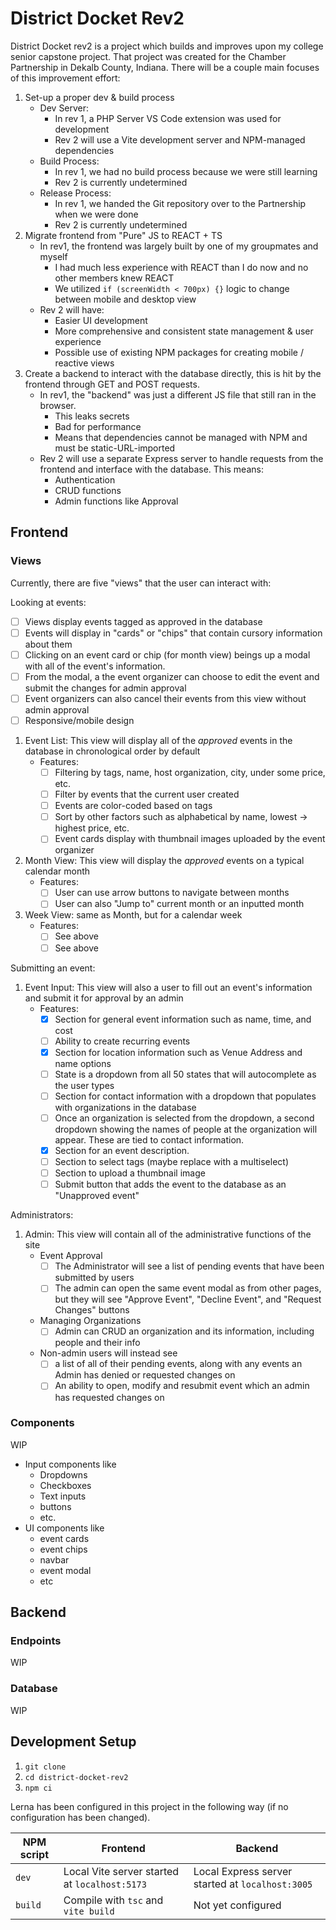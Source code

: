# District Docket Rev2

District Docket rev2 is a project which builds and improves upon my college senior capstone project. That project was created for the Chamber Partnership in Dekalb County, Indiana. There will be a couple main focuses of this improvement effort:

1. Set-up a proper dev & build process
    - Dev Server:
        - In rev 1, a PHP Server VS Code extension was used for development
        - Rev 2 will use a Vite development server and NPM-managed dependencies
    - Build Process:
        - In rev 1, we had no build process because we were still learning
        - Rev 2 is currently undetermined
    - Release Process:
        - In rev 1, we handed the Git repository over to the Partnership when we were done
        - Rev 2 is currently undetermined
1. Migrate frontend from "Pure" JS to REACT + TS
    - In rev1, the frontend was largely built by one of my groupmates and myself
        - I had much less experience with REACT than I do now and no other members knew REACT
        - We utilized `if (screenWidth < 700px) {}` logic to change between mobile and desktop view
    - Rev 2 will have:
        - Easier UI development
        - More comprehensive and consistent state management & user experience
        - Possible use of existing NPM packages for creating mobile / reactive views
1. Create a backend to interact with the database directly, this is hit by the frontend through GET and POST requests.
    - In rev1, the "backend" was just a different JS file that still ran in the browser.
        - This leaks secrets
        - Bad for performance
        - Means that dependencies cannot be managed with NPM and must be static-URL-imported
   - Rev 2 will use a separate Express server to handle requests from the frontend and interface with the database. This means:
        - Authentication
        - CRUD functions
        - Admin functions like Approval

## Frontend

### Views

Currently, there are five "views" that the user can interact with:

Looking at events:

- [ ] Views display events tagged as approved in the database
- [ ] Events will display in "cards" or "chips" that contain cursory information about them
- [ ] Clicking on an event card or chip (for month view) beings up a modal with all of the event's information.
- [ ] From the modal, a the event organizer can choose to edit the event and submit the changes for admin approval
- [ ] Event organizers can also cancel their events from this view without admin approval
- [ ] Responsive/mobile design

1. Event List: This view will display all of the *approved* events in the database in chronological order by default
    - Features:
        - [ ] Filtering by tags, name, host organization, city, under some price, etc.
        - [ ] Filter by events that the current user created
        - [ ] Events are color-coded based on tags
        - [ ] Sort by other factors such as alphabetical by name, lowest -> highest price, etc.
        - [ ] Event cards display with thumbnail images uploaded by the event organizer
1. Month View: This view will display the *approved* events on a typical calendar month
    - Features:
        - [ ] User can use arrow buttons to navigate between months
        - [ ] User can also "Jump to" current month or an inputted month
1. Week View: same as Month, but for a calendar week
    - Features:
        - [ ] See above
        - [ ] See above

Submitting an event:

1. Event Input: This view will also a user to fill out an event's information and submit it for approval by an admin
    - Features:
        - [x] Section for general event information such as name, time, and cost
        - [ ] Ability to create recurring events
        - [x] Section for location information such as Venue Address and name options
        - [ ] State is a dropdown from all 50 states that will autocomplete as the user types
        - [ ] Section for contact information with a dropdown that populates with organizations in the database
        - [ ] Once an organization is selected from the dropdown, a second dropdown showing the names of people at the organization will appear. These are tied to contact information.
        - [x] Section for an event description.
        - [ ] Section to select tags (maybe replace with a multiselect)
        - [ ] Section to upload a thumbnail image
        - [ ] Submit button that adds the event to the database as an "Unapproved event"

Administrators:

1. Admin: This view will contain all of the administrative functions of the site
    - Event Approval
        - [ ] The Administrator will see a list of pending events that have been submitted by users
        - [ ] The admin can open the same event modal as from other pages, but they will see "Approve Event", "Decline Event", and "Request Changes" buttons
    - Managing Organizations
        - [ ] Admin can CRUD an organization and its information, including people and their info
    -  Non-admin users will instead see
        - [ ] a list of all of their pending events, along with any events an Admin has denied or requested changes on
        - [ ] An ability to open, modify and resubmit event which an admin has requested changes on

### Components

WIP

- Input components like
    - Dropdowns
    - Checkboxes
    - Text inputs
    - buttons
    - etc.
- UI components like
    - event cards
    - event chips
    - navbar
    - event modal
    - etc

## Backend

### Endpoints

WIP

### Database

WIP

## Development Setup

1. `git clone`
1. `cd district-docket-rev2`
1. `npm ci`

Lerna has been configured in this project in the following way (if no configuration has been changed).

| NPM script | Frontend                                      | Backend                                          |
| ---------- | --------------------------------------------- | ------------------------------------------------ |
| `dev`      | Local Vite server started at `localhost:5173` | Local Express server started at `localhost:3005` |
| `build`    | Compile with `tsc` and `vite build`           | Not yet configured                               |

